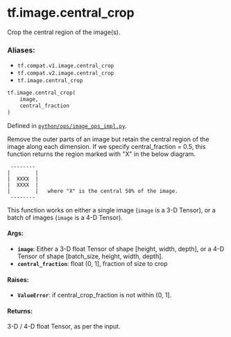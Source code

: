 <div itemscope itemtype="http://developers.google.com/ReferenceObject">
<meta itemprop="name" content="tf.image.central_crop" />
<meta itemprop="path" content="Stable" />
</div>

# tf.image.central_crop

Crop the central region of the image(s).

### Aliases:

* `tf.compat.v1.image.central_crop`
* `tf.compat.v2.image.central_crop`
* `tf.image.central_crop`

``` python
tf.image.central_crop(
    image,
    central_fraction
)
```



Defined in [`python/ops/image_ops_impl.py`](/code/stable/tensorflow/python/ops/image_ops_impl.py).

<!-- Placeholder for "Used in" -->

Remove the outer parts of an image but retain the central region of the image
along each dimension. If we specify central_fraction = 0.5, this function
returns the region marked with "X" in the below diagram.

     --------
    |        |
    |  XXXX  |
    |  XXXX  |
    |        |   where "X" is the central 50% of the image.
     --------

This function works on either a single image (`image` is a 3-D Tensor), or a
batch of images (`image` is a 4-D Tensor).

#### Args:


* <b>`image`</b>: Either a 3-D float Tensor of shape [height, width, depth], or a 4-D
  Tensor of shape [batch_size, height, width, depth].
* <b>`central_fraction`</b>: float (0, 1], fraction of size to crop


#### Raises:


* <b>`ValueError`</b>: if central_crop_fraction is not within (0, 1].


#### Returns:

3-D / 4-D float Tensor, as per the input.

